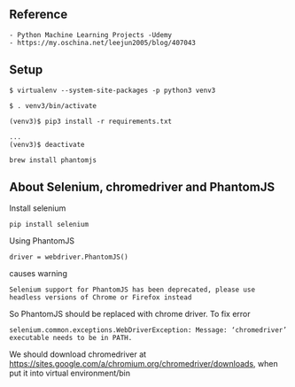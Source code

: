 ## Reference
    - Python Machine Learning Projects -Udemy
    - https://my.oschina.net/leejun2005/blog/407043

## Setup
```
$ virtualenv --system-site-packages -p python3 venv3

$ . venv3/bin/activate

(venv3)$ pip3 install -r requirements.txt

...
(venv3)$ deactivate

brew install phantomjs
```


## About Selenium, chromedriver and PhantomJS
Install selenium
```
pip install selenium
```
Using PhantomJS
```
driver = webdriver.PhantomJS()
```    
causes warning
```
Selenium support for PhantomJS has been deprecated, please use headless versions of Chrome or Firefox instead
```
So PhantomJS should be replaced with chrome driver. To fix error
```
selenium.common.exceptions.WebDriverException: Message: ‘chromedriver’ executable needs to be in PATH.
```
We should download chromedriver at https://sites.google.com/a/chromium.org/chromedriver/downloads, when put it into 
virtual environment/bin